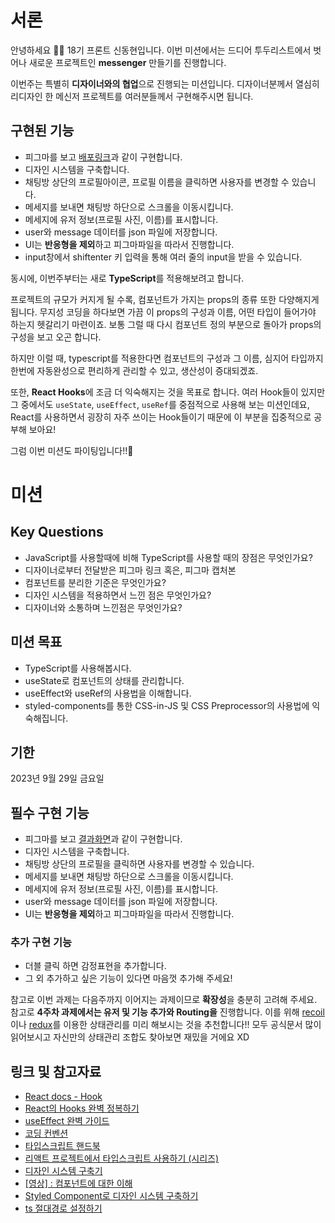 # 서론

안녕하세요 🙌🏻 18기 프론트 신동현입니다. 이번 미션에서는 드디어 투두리스트에서 벗어나 새로운 프로젝트인 **messenger** 만들기를 진행합니다.

이번주는 특별히 **디자이너와의 협업**으로 진행되는 미션입니다. 디자이너분께서 열심히 리디자인 한 메신저 프로젝트를 여러분들께서 구현해주시면 됩니다.

## 구현된 기능

- 피그마를 보고 [배포링크](https://ceos-messenger.vercel.app/)과 같이 구현합니다.
- 디자인 시스템을 구축합니다.
- 채팅방 상단의 프로필아이콘, 프로필 이름을 클릭하면 사용자를 변경할 수 있습니다.
- 메세지를 보내면 채팅방 하단으로 스크롤을 이동시킵니다.
- 메세지에 유저 정보(프로필 사진, 이름)를 표시합니다.
- user와 message 데이터를 json 파일에 저장합니다.
- UI는 **반응형을 제외**하고 피그마파일을 따라서 진행합니다.
- input창에서 shiftenter 키 입력을 통해 여러 줄의 input을 받을 수 있습니다.

동시에, 이번주부터는 새로 **TypeScript**를 적용해보려고 합니다.

프로젝트의 규모가 커지게 될 수록, 컴포넌트가 가지는 props의 종류 또한 다양해지게 됩니다. 무지성 코딩을 하다보면 가끔 이 props의 구성과 이름, 어떤 타입이 들어가야 하는지 헷갈리기 마련이죠. 보통 그럴 때 다시 컴포넌트 정의 부분으로 돌아가 props의 구성을 보고 오곤 합니다.

하지만 이럴 때, typescript를 적용한다면 컴포넌트의 구성과 그 이름, 심지어 타입까지 한번에 자동완성으로 편리하게 관리할 수 있고, 생산성이 증대되겠죠.

또한, **React Hooks**에 조금 더 익숙해지는 것을 목표로 합니다. 여러 Hook들이 있지만 그 중에서도 `useState`, `useEffect`, `useRef`를 중점적으로 사용해 보는 미션인데요, React를 사용하면서 굉장히 자주 쓰이는 Hook들이기 때문에 이 부분을 집중적으로 공부해 보아요!

그럼 이번 미션도 파이팅입니다!!🎉

# 미션

## Key Questions

- JavaScript를 사용할때에 비해 TypeScript를 사용할 때의 장점은 무엇인가요?
- 디자이너로부터 전달받은 피그마 링크 혹은, 피그마 캡처본
- 컴포넌트를 분리한 기준은 무엇인가요?
- 디자인 시스템을 적용하면서 느낀 점은 무엇인가요?
- 디자이너와 소통하며 느낀점은 무엇인가요?

## 미션 목표

- TypeScript를 사용해봅시다.
- useState로 컴포넌트의 상태를 관리합니다.
- useEffect와 useRef의 사용법을 이해합니다.
- styled-components를 통한 CSS-in-JS 및 CSS Preprocessor의 사용법에 익숙해집니다.

## 기한

2023년 9월 29일 금요일

## 필수 구현 기능

- 피그마를 보고 [결과화면](https://3th-fb-messenger.netlify.app)과 같이 구현합니다.
- 디자인 시스템을 구축합니다.
- 채팅방 상단의 프로필을 클릭하면 사용자를 변경할 수 있습니다.
- 메세지를 보내면 채팅방 하단으로 스크롤을 이동시킵니다.
- 메세지에 유저 정보(프로필 사진, 이름)를 표시합니다.
- user와 message 데이터를 json 파일에 저장합니다.
- UI는 **반응형을 제외**하고 피그마파일을 따라서 진행합니다.

### 추가 구현 기능

- 더블 클릭 하면 감정표현을 추가합니다.
- 그 외 추가하고 싶은 기능이 있다면 마음껏 추가해 주세요!

참고로 이번 과제는 다음주까지 이어지는 과제이므로 **확장성**을 충분히 고려해 주세요. 참고로 **4주차 과제에서는 유저 및 기능 추가와 Routing을** 진행합니다. 이를 위해 [recoil](https://recoiljs.org/ko/)이나 [redux](https://ko.redux.js.org/introduction/getting-started/)를 이용한 상태관리를 미리 해보시는 것을 추천합니다!! 모두 공식문서 많이 읽어보시고 자신만의 상태관리 조합도 찾아보면 재밌을 거에요 XD

## 링크 및 참고자료

- [React docs - Hook](https://ko.reactjs.org/docs/hooks-intro.html)
- [React의 Hooks 완벽 정복하기](https://velog.io/@velopert/react-hooks#1-usestate)
- [useEffect 완벽 가이드](https://overreacted.io/ko/a-complete-guide-to-useeffect/)
- [코딩 컨벤션](https://ui.toast.com/fe-guide/ko_CODING-CONVENTION)
- [타입스크립트 핸드북](https://joshua1988.github.io/ts/intro.html)
- [리액트 프로젝트에서 타입스크립트 사용하기 (시리즈)](https://velog.io/@velopert/series/react-with-typescript)
- [디자인 시스템 구축기](https://yozm.wishket.com/magazine/detail/1830/)
- [[영상] : 컴포넌트에 대한 이해](https://www.youtube.com/watch?v=21eiJc90ggo)
- [Styled Component로 디자인 시스템 구축하기](https://zaat.dev/blog/building-a-design-system-in-react-with-styled-components/)
- [ts 절대경로 설정하기](https://tesseractjh.tistory.com/232)
